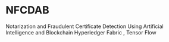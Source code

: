 # NFCDAB
Notarization and Fraudulent Certificate Detection Using Artificial Intelligence and Blockchain 
Hyperledger Fabric , Tensor Flow
